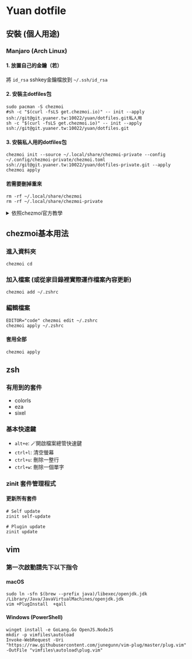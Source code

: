 Yuan dotfile
================================================================================

安裝 (個人用途)
--------------------------------------------------------------------------------
### Manjaro (Arch Linux)
#### 1. 放置自己的金鑰（若）
將 `id_rsa` sshkey金鑰檔放到 `~/.ssh/id_rsa`

#### 2. 安裝主dotfiles包
```
sudo pacman -S chezmoi
#sh -c "$(curl -fsLS get.chezmoi.io)" -- init --apply ssh://git@git.yuaner.tw:10022/yuan/dotfiles.git私人用
sh -c "$(curl -fsLS get.chezmoi.io)" -- init --apply ssh://git@git.yuaner.tw:10022/yuan/dotfiles.git
```

#### 3. 安裝私人用的dotfiles包
```
chezmoi init --source ~/.local/share/chezmoi-private --config ~/.config/chezmoi-private/chezmoi.toml ssh://git@git.yuaner.tw:10022/yuan/dotfiles-private.git --apply
chezmoi apply
```

#### 若需要刪掉重來
```
rm -rf ~/.local/share/chezmoi
rm -rf ~/.local/share/chezmoi-private
```

<details>
  <summary>依照chezmoi官方教學</summary>
  #### Quick start
  With chezmoi, pronounced /ʃeɪ mwa/ (shay-mwa), you can install chezmoi and your dotfiles from your GitHub dotfiles repo on a new, empty machine with asingle command:

  ```
  sh -c "$(curl -fsLS get.chezmoi.io)" -- init --apply ssh://git@git.yuaner.tw:10022/yuan/dotfiles.git
  ```

  As well as the curl | sh installation, you can install chezmoi with your favorite package manager.

  Updating your dotfiles on any machine is a single command:

  ```
  chezmoi update
  ```

  chezmoi runs on all popular operating systems, is distributed as a single statically-linked binary with no dependencies, and does not require root access.

  #### Set up a new machine with a single command

  You can install your dotfiles on new machine with a single command:

  ```
  chezmoi init --apply ssh://git@git.yuaner.tw:10022/yuan/dotfiles.git
  ```

  #### To force a refresh the downloaded archives
  use the --refresh-externals flag to chezmoi apply:

  ```
  chezmoi --refresh-externals apply
  ```

  `--refresh-externals` can be shortened to `-R`:

  ```
  chezmoi -R apply
  ```

</details>


chezmoi基本用法
--------------------------------------------------------------------------------
### 進入資料夾
```
chezmoi cd
```

### 加入檔案 (或從家目錄裡實際運作檔案內容更新)
```
chezmoi add ~/.zshrc
```

### 編輯檔案
```
EDITOR="code" chezmoi edit ~/.zshrc
chezmoi apply ~/.zshrc
```

#### 套用全部
```
chezmoi apply
```

zsh
--------------------------------------------------------------------------------

### 有用到的套件
* colorls
* eza
* sixel

### 基本快速鍵
* `alt+e`: 🪄開啟檔案總管快速鍵
* `ctrl+l`: 清空螢幕
* `ctrl+u`: 刪除一整行
* `ctrl+w`: 刪除一個單字


### zinit 套件管理程式

#### 更新所有套件
```
# Self update
zinit self-update

# Plugin update
zinit update
```

vim
--------------------------------------------------------------------------------

### 第一次啟動請先下以下指令

#### macOS
```
sudo ln -sfn $(brew --prefix java)/libexec/openjdk.jdk /Library/Java/JavaVirtualMachines/openjdk.jdk
vim +PlugInstall  +qall
```

#### Windows (PowerShell)
```
winget install -e GoLang.Go OpenJS.NodeJS
mkdir -p vimfiles\autoload
Invoke-WebRequest -Uri "https://raw.githubusercontent.com/junegunn/vim-plug/master/plug.vim" -OutFile "vimfiles\autoload\plug.vim"
```